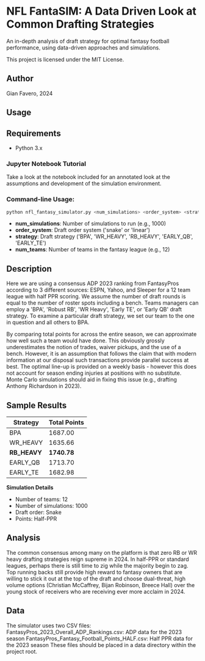 # NFL FantaSIM: A Data Driven Look at Common Drafting Strategies

An in-depth analysis of draft strategy for optimal fantasy football performance, using data-driven approaches and simulations. 

This project is licensed under the MIT License.

Author
--------
Gian Favero, 2024

## Usage

## Requirements
- Python 3.x

### Jupyter Notebook Tutorial
Take a look at the notebook included for an annotated look at the assumptions and development of the simulation environment.

### Command-line Usage:
```bash
python nfl_fantasy_simulator.py <num_simulations> <order_system> <strategy> <num_teams>
```
- **num_simulations**: Number of simulations to run (e.g., 1000)
- **order_system**: Draft order system ('snake' or 'linear')
- **strategy**: Draft strategy ('BPA', 'WR_HEAVY', 'RB_HEAVY', 'EARLY_QB', 'EARLY_TE')
- **num_teams**: Number of teams in the fantasy league (e.g., 12)

## Description
Here we are using a consensus ADP 2023 ranking from FantasyPros according to 3 different sources: ESPN, Yahoo, and Sleeper for a 12 team league with half PPR scoring. 
We assume the number of draft rounds is equal to the number of roster spots including a bench. Teams managers can employ a 'BPA', 'Robust RB', 'WR Heavy', 'Early TE', 
or 'Early QB' draft strategy. To examine a particular draft strategy, we set our team to the one in question and all others to BPA. 

By comparing total points for across the entire season, we can approximate how well such a team would have done. 
This obviously grossly underestimates the notion of trades, waiver pickups, and the use of a bench.
However, it is an assumption that follows the claim that with modern information at our disposal such transactions provide parallel success at best. 
The optimal line-up is provided on a weekly basis - however this does not account for season ending injuries at positions with no substitute. 
Monte Carlo simulations should aid in fixing this issue (e.g., drafting Anthony Richardson in 2023).

## Sample Results
| **Strategy** | **Total Points** |
| --- | --- |
| BPA | 1687.00 |
| WR_HEAVY | 1635.66 |
| **RB_HEAVY** | **1740.78** |
| EARLY_QB | 1713.70 |
| EARLY_TE | 1682.98 |

**Simulation Details**

* Number of teams: 12
* Number of simulations: 1000
* Draft order: Snake
* Points: Half-PPR

##  Analysis
The common consensus among many on the platform is that zero RB or WR heavy drafting strategies reign supreme in 2024. In half-PPR or standard leagues, perhaps there is still time to zig while the majority begin to zag.
Top running backs still provide high reward to fantasy owners that are willing to stick it out at the top of the draft and choose dual-threat, high volume options (Christian McCaffrey, Bijan Robinson, Breece Hall) 
over the young stock of receivers who are receiving ever more acclaim in 2024.

## Data
The simulator uses two CSV files:
FantasyPros_2023_Overall_ADP_Rankings.csv: ADP data for the 2023 season
FantasyPros_Fantasy_Football_Points_HALF.csv: Half PPR data for the 2023 season
These files should be placed in a data directory within the project root.
